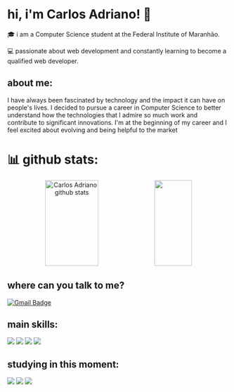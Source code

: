   <h1>hi, i'm Carlos Adriano! 👋</h1>

  <p>🎓 i am a Computer Science student at the Federal Institute of Maranhão.</p>

  <p>💻 passionate about web development and constantly learning to become a qualified web developer.</p>

  <h2>about me:</h2>
    <p>I have always been fascinated by technology and the impact it can have on people's lives. I decided to pursue a career in Computer Science to better understand how the technologies that I admire so much work and contribute to significant innovations. I'm at the beginning of my career and I feel excited about evolving and being helpful to the market</p>

 <h1>📊 github stats: </h1>
<div align="center">  
  <img width="49%" height="195px" src="https://github-readme-stats.vercel.app/api?username=jrmagalhaesz&show_icons=true&count_private=true&hide_border=true&title_color=00bfbf&icon_color=00bfbf&text_color=c9d1d9&bg_color=0d1117" alt="Carlos Adriano github stats" /> 
  <img width="41%" height="195px" src="https://github-readme-stats.vercel.app/api/top-langs/?username=jrmagalhaesz&layout=compact&hide_border=true&title_color=00bfbf&text_color=00bfbf&bg_color=0d1117" />
</div>

<h2> where can you talk to me?</h2>
<div>  
  <a href="mailto:carlosmgjrr@gmail.com">
    <img src="https://img.shields.io/badge/-carlosmgjrr@gmail.com-6633cc?style=flat-square&logo=Gmail&logoColor=white&link=mailto:carlosmgjrr@gmail.com" alt="Gmail Badge">
  </a>
</div> 
 
 <h2>main skills: </h2>
  <div>
        <img src="https://img.shields.io/badge/HTML5-E34F26?style=for-the-badge&logo=html5&logoColor=white">
        <img src="https://img.shields.io/badge/CSS3-1572B6?style=for-the-badge&logo=css3&logoColor=white">
        <img src="https://img.shields.io/badge/JavaScript-323330?style=for-the-badge&logo=javascript&logoColor=F7DF1E">
        <img src="https://img.shields.io/badge/React-20232A?style=for-the-badge&logo=react&logoColor=61DAFB">
  </div>

<h2>studying in this moment: </h2>
 <div>
  <img src="https://img.shields.io/badge/JavaScript-323330?style=for-the-badge&logo=javascript&logoColor=F7DF1E">
  <img src="https://img.shields.io/badge/TypeScript-007ACC?style=for-the-badge&logo=typescript&logoColor=white">
  <img src="https://img.shields.io/badge/Angular-DD0031?style=for-the-badge&logo=angular&logoColor=white">
 </div>


           
          
          

          
          
